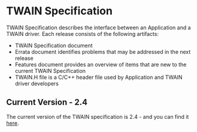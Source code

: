 # TWAIN Specification

TWAIN Specification describes the interface between an Application and a TWAIN driver. Each release consists of the following artifacts:
 
 - TWAIN Specification document
 - Errata document identifies problems that may be addressed in the next release
 - Features document provides an overview of items that are new to the current TWAIN Specification
 - TWAIN.H file is a C/C++ header file used by Application and TWAIN driver developers

## Current Version - 2.4
The current version of the TWAIN specification is 2.4 - and you can find it [here](versions/2.4).

